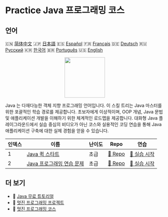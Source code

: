 # Practice Java 프로그래밍 코스

## 언어

🇨🇳 [简体中文](README_zh.md) 🇯🇵 [日本語](README_ja.md) 🇪🇸 [Español](README_es.md) 🇫🇷 [Français](README_fr.md) 🇩🇪 [Deutsch](README_de.md) 🇷🇺 [Русский](README_ru.md) 🇰🇷 [한국어](README_ko.md) 🇧🇷 [Português](README_pt.md) 🇺🇸 [English](README.md) 

<div align="center">
<img width="128px" src="https://file.labex.io/path/vBtgM8cNsQFn.png">
</div>

Java 는 다재다능한 객체 지향 프로그래밍 언어입니다. 이 스킬 트리는 Java 마스터를 위한 포괄적인 학습 경로를 제공합니다. 초보자에게 이상적이며, OOP 개념, Java 문법 및 애플리케이션 개발을 이해하기 위한 체계적인 로드맵을 제공합니다. 대화형 Java 플레이그라운드에서 실습 중심의 비디오가 아닌 코스와 실용적인 코딩 연습을 통해 Java 애플리케이션 구축에 대한 실제 경험을 얻을 수 있습니다.

|   인덱스 | 이름                                                                    | 난이도   | Repo                                                           | 연습                                                              |
|----------|-------------------------------------------------------------------------|----------|----------------------------------------------------------------|-------------------------------------------------------------------|
|        1 | [Java 퀵 스타트](https://labex.io/ko/courses/quick-start-with-java)     | 초급     | [🔗 Repo](https://github.com/labex-labs/quick-start-with-java) | [🚀 실습 시작](https://labex.io/ko/courses/quick-start-with-java) |
|        2 | [Java 프로그래밍 연습 문제](https://labex.io/ko/courses/java-exercises) | 초급     | [🔗 Repo](https://github.com/labex-labs/java-exercises)        | [🚀 실습 시작](https://labex.io/ko/courses/java-exercises)        |

## 더 보기

- 🔗 [Java 무료 튜토리얼](https://github.com/labex-labs/java-free-tutorials)
- 🔗 [멋진 프로그래밍 프로젝트](https://github.com/labex-labs/awesome-programming-projects)
- 🔗 [멋진 프로그래밍 코스](https://github.com/labex-labs/awesome-programming-courses)

